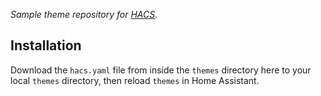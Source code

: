 _Sample theme repository for [HACS](https://github.com/custom-components/hacs)._

## Installation

Download the `hacs.yaml` file from inside the `themes` directory here to your local `themes` directory, then reload `themes` in Home Assistant.
